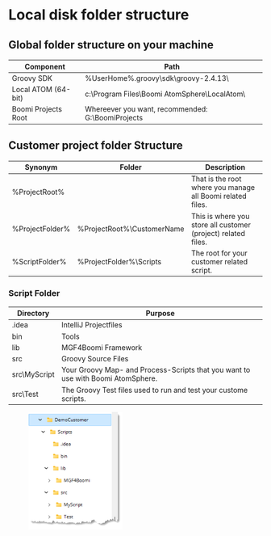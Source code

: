 # Local disk folder structure

## Global folder structure on your machine

| Component           | Path                                              |
| ------------------- | ------------------------------------------------- |
| Groovy SDK          | %UserHome%.groovy\sdk\groovy-2.4.13\\             |
| Local ATOM (64-bit) | c:\Program Files\Boomi AtomSphere\LocalAtom\\     |
| Boomi Projects Root | Whereever you want, recommended: G:\BoomiProjects |

## Customer project folder Structure

| Synonym         | Folder                     | Description                                                   |
| --------------- | -------------------------- | ------------------------------------------------------------- |
| %ProjectRoot%   |                            | That is the root where you manage all Boomi related files.    |
| %ProjectFolder% | %ProjectRoot%\CustomerName | This is where you store all customer (project) related files. |
| %ScriptFolder%  | %ProjectFolder%\Scripts    | The root for your customer related script.                    |

### Script Folder

| Directory    | Purpose                                                                          |
| ------------ | -------------------------------------------------------------------------------- |
| .idea        | IntelliJ Projectfiles                                                            |
| bin          | Tools                                                                            |
| lib          | MGF4Boomi Framework                                                              |
| src          | Groovy Source Files                                                              |
| src\MyScript | Your Groovy Map- and Process-Scripts that you want to use with Boomi AtomSphere. |
| src\Test     | The Groovy Test files used to run and test your custome scripts.                 |

<div align="left">

<figure><img src="../.gitbook/assets/Untitled (2) (2).png" alt="" width="186"><figcaption></figcaption></figure>

</div>
